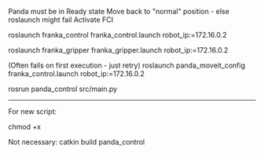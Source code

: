 Panda must be in Ready state
Move back to "normal" position - else roslaunch might fail
Activate FCI

roslaunch franka_control franka_control.launch robot_ip:=172.16.0.2

roslaunch franka_gripper franka_gripper.launch robot_ip:=172.16.0.2

(Often fails on first execution - just retry)
roslaunch panda_moveit_config franka_control.launch robot_ip:=172.16.0.2

rosrun panda_control src/main.py






----

For new script:

chmod +x <filename>

Not necessary: catkin build panda_control
